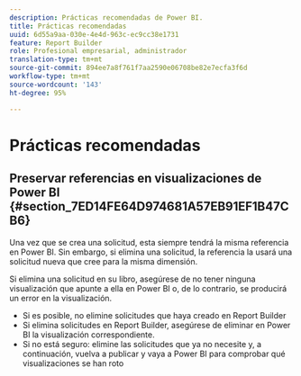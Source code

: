 ```yaml
---
description: Prácticas recomendadas de Power BI.
title: Prácticas recomendadas
uuid: 6d55a9aa-030e-4e4d-963c-ec9cc38e1731
feature: Report Builder
role: Profesional empresarial, administrador
translation-type: tm+mt
source-git-commit: 894ee7a8f761f7aa2590e06708be82e7ecfa3f6d
workflow-type: tm+mt
source-wordcount: '143'
ht-degree: 95%

---
```



# Prácticas recomendadas

## Preservar referencias en visualizaciones de Power BI {#section_7ED14FE64D974681A57EB91EF1B47CB6}

Una vez que se crea una solicitud, esta siempre tendrá la misma referencia en Power BI. Sin embargo, si elimina una solicitud, la referencia la usará una solicitud nueva que cree para la misma dimensión.

Si elimina una solicitud en su libro, asegúrese de no tener ninguna visualización que apunte a ella en Power BI o, de lo contrario, se producirá un error en la visualización.

* Si es posible, no elimine solicitudes que haya creado en Report Builder
* Si elimina solicitudes en Report Builder, asegúrese de eliminar en Power BI la visualización correspondiente.
* Si no está seguro: elimine las solicitudes que ya no necesite y, a continuación, vuelva a publicar y vaya a Power BI para comprobar qué visualizaciones se han roto

